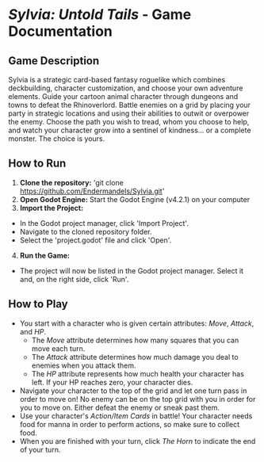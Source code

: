 # *Sylvia: Untold Tails* - Game Documentation

## Game Description
Sylvia is a strategic card-based fantasy roguelike which combines deckbuilding, character customization, and choose your own adventure elements.  Guide your cartoon animal character through dungeons and towns to defeat the Rhinoverlord.  Battle enemies on a grid by placing your party in strategic locations and using their abilities to outwit or overpower the enemy.  Choose the path you wish to tread, whom you choose to help, and watch your character grow into a sentinel of kindness... or a complete monster.  The choice is yours.

## How to Run
1. **Clone the repository:** 'git clone https://github.com/Endermandels/Sylvia.git'
2. **Open Godot Engine:** Start the Godot Engine (v4.2.1) on your computer
3. **Import the Project:** 
  - In the Godot project manager, click 'Import Project'.
  - Navigate to the cloned repository folder.
  - Select the 'project.godot' file and click 'Open'.
4. **Run the Game:**
  - The project will now be listed in the Godot project manager. Select it and, on the right side, click 'Run'.

## How to Play 
- You start with a character who is given certain attributes: *Move*, *Attack*, and *HP*. 
  - The *Move* attribute determines how many squares that you can move each turn. 
  - The *Attack* attribute determines how much damage you deal to enemies when you attack them. 
  - The *HP* attribute represents how much health your character has left. If your HP reaches zero, your character dies. 
- Navigate your character to the top of the grid and let one turn pass in order to move on! No enemy can be on the top grid with you in order for you to move on. Either defeat the enemy or sneak past them.
- Use your character's *Action/Item Cards* in battle! Your character needs food for manna in order to perform actions, so make sure to collect food.
- When you are finished with your turn, click *The Horn* to indicate the end of your turn.
